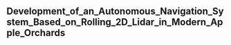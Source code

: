 ## Development_of_an_Autonomous_Navigation_System_Based_on_Rolling_2D_Lidar_in_Modern_Apple_Orchards
